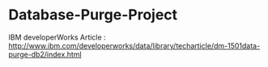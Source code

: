 Database-Purge-Project
======================

IBM developerWorks Article : http://www.ibm.com/developerworks/data/library/techarticle/dm-1501data-purge-db2/index.html
